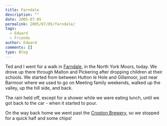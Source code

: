```yaml
---
title: Farndale
description: ""
date: 2005-07-05
permalink: 2005/07/05/farndale/
tags:
  - Edward
  - Friends
author: Edward
comments: []
type: Blog
---
```


Ted and I went for a walk in [Farndale][1], in the North York Moors,
today. We drove up there through Malton and Pickering after dropping
children at their schools. We started from between Hutton le Hole and
Gillamoor, just near Barmoor where we used to go on Meeting family
weekends, walked up the valley, up the hill side, and back.

The rain held off, except for a shower while we were eating lunch, until
we got back to the car - when it started to pour.

On the way back home we went past the [Cropton Brewery][2], so we
stopped for a quick half and some chips!



[1]: https://www.multimap.com/map/browse.cgi?local=h&amp;scale=200000&amp;title=Farndale&amp;lon=-0.9681&amp;lat=54.3661&amp;icon=x
[2]: https://croptonbrewery.co.uk/
